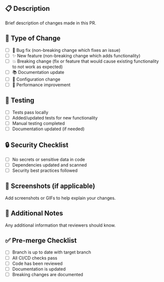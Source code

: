 ## 📋 Description
Brief description of changes made in this PR.

## 🔄 Type of Change
- [ ] 🐛 Bug fix (non-breaking change which fixes an issue)
- [ ] ✨ New feature (non-breaking change which adds functionality)
- [ ] 💥 Breaking change (fix or feature that would cause existing functionality to not work as expected)
- [ ] 📚 Documentation update
- [ ] 🔧 Configuration change
- [ ] 🚀 Performance improvement

## 🧪 Testing
- [ ] Tests pass locally
- [ ] Added/updated tests for new functionality
- [ ] Manual testing completed
- [ ] Documentation updated (if needed)

## 🔒 Security Checklist
- [ ] No secrets or sensitive data in code
- [ ] Dependencies updated and scanned
- [ ] Security best practices followed

## 📸 Screenshots (if applicable)
Add screenshots or GIFs to help explain your changes.

## 📝 Additional Notes
Any additional information that reviewers should know.

## ✅ Pre-merge Checklist
- [ ] Branch is up to date with target branch
- [ ] All CI/CD checks pass
- [ ] Code has been reviewed
- [ ] Documentation is updated
- [ ] Breaking changes are documented
